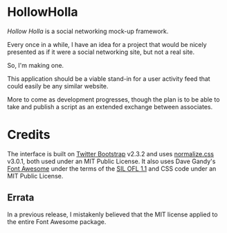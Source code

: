 HollowHolla
===========

_Hollow Holla_ is a social networking mock-up framework.

Every once in a while, I have an idea for a project that would be nicely presented as if it were a social networking site, but not a real site.

So, I'm making one.

This application should be a viable stand-in for a user activity feed that could easily be any similar website.

More to come as development progresses, though the plan is to be able to take and publish a script as an extended exchange between associates.

Credits
=======

The interface is built on [Twitter Bootstrap](http://getbootstrap.com/) v2.3.2 and uses [normalize.css](http://necolas.github.com/normalize.css/3.0.1/normalize.css) v3.0.1, both used under an MIT Public License.  It also uses Dave Gandy's [Font Awesome](http://fontawesome.io) under the terms of the [SIL OFL 1.1](http://scripts.sil.org/OFL) and CSS code under an MIT Public License.

Errata
------

In a previous release, I mistakenly believed that the MIT license applied to the entire Font Awesome package.
